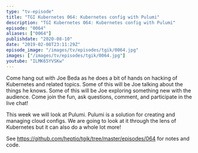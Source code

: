 ```yaml
---
type: "tv-episode"
title: "TGI Kubernetes 064: Kubernetes config with Pulumi"
description: "TGI Kubernetes 064: Kubernetes config with Pulumi"
episode: "0064"
aliases: ["0064"]
publishdate: "2020-08-10"
date: "2019-02-08T23:11:29Z"
episode_image: "/images/tv/episodes/tgik/0064.jpg"
images: ["/images/tv/episodes/tgik/0064.jpg"]
youtube: "ILMK65YVSKw"
---
```


Come hang out with Joe Beda as he does a bit of hands on hacking of Kubernetes and related topics. Some of this will be Joe talking about the things he knows. Some of this will be Joe exploring something new with the audience. Come join the fun, ask questions, comment, and participate in the live chat!

This week we will look at Pulumi. Pulumi is a solution for creating and managing cloud configs.  We are going to look at it through the lens of Kubernetes but it can also do a whole lot more!

See https://github.com/heptio/tgik/tree/master/episodes/064 for notes and code.

